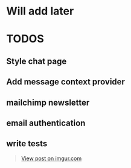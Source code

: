 # Will add later

# TODOS

## Style chat page

## Add message context provider

## mailchimp newsletter

## email authentication

## write tests

<blockquote class="imgur-embed-pub" lang="en" data-id="3RYaYy0"><a href="https://imgur.com/3RYaYy0">View post on imgur.com</a></blockquote>
